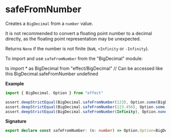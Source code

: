 # safeFromNumber

Creates a `BigDecimal` from a `number` value.

It is not recommended to convert a floating point number to a decimal directly,
as the floating point representation may be unexpected.

Returns `None` if the number is not finite (`NaN`, `+Infinity` or `-Infinity`).

To import and use `safeFromNumber` from the "BigDecimal" module:

ts
import \* as BigDecimal from "effect/BigDecimal"
// Can be accessed like this
BigDecimal.safeFromNumber
undefined

**Example**

```ts
import { BigDecimal, Option } from "effect"

assert.deepStrictEqual(BigDecimal.safeFromNumber(123), Option.some(BigDecimal.make(123n, 0)))
assert.deepStrictEqual(BigDecimal.safeFromNumber(123.456), Option.some(BigDecimal.make(123456n, 3)))
assert.deepStrictEqual(BigDecimal.safeFromNumber(Infinity), Option.none())
```

**Signature**

```ts
export declare const safeFromNumber: (n: number) => Option.Option<BigDecimal>
```
